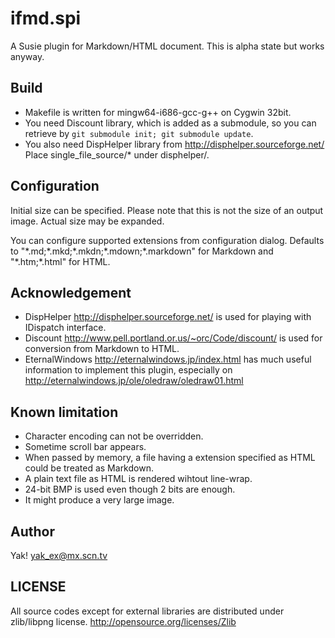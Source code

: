 ifmd.spi
========

A Susie plugin for Markdown/HTML document. This is alpha state but works anyway.

Build
-----

- Makefile is written for mingw64-i686-gcc-g++ on Cygwin 32bit.
- You need Discount library, which is added as a submodule, so you can retrieve by `git submodule init; git submodule update`.
- You also need DispHelper library from http://disphelper.sourceforge.net/ Place single_file_source/* under disphelper/.

Configuration
-------------

Initial size can be specified. Please note that this is not the size of an output image. Actual size may be expanded.

You can configure supported extensions from configuration dialog. Defaults to "\*.md;\*.mkd;\*.mkdn;\*.mdown;\*.markdown" for Markdown and "\*.htm;\*.html" for HTML.

Acknowledgement
---------------

- DispHelper http://disphelper.sourceforge.net/ is used for playing with IDispatch interface.
- Discount http://www.pell.portland.or.us/~orc/Code/discount/ is used for conversion from Markdown to HTML.
- EternalWindows http://eternalwindows.jp/index.html has much useful information to implement this plugin, especially on http://eternalwindows.jp/ole/oledraw/oledraw01.html

Known limitation
----------------

- Character encoding can not be overridden.
- Sometime scroll bar appears.
- When passed by memory, a file having a extension specified as HTML could be treated as Markdown.
- A plain text file as HTML is rendered wihtout line-wrap.
- 24-bit BMP is used even though 2 bits are enough.
- It might produce a very large image.

Author
------

Yak! yak_ex@mx.scn.tv

LICENSE
-------

All source codes except for external libraries are distributed under zlib/libpng license.
http://opensource.org/licenses/Zlib
